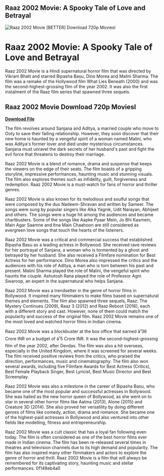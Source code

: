 ## Raaz 2002 Movie: A Spooky Tale of Love and Betrayal

 
![Raaz 2002 Movie \[BETTER\] Download 720p Moviesl](https://encrypted-tbn0.gstatic.com/images?q=tbn:ANd9GcR28THhuZoEss6iNe8s4yOpoCvXeplWokgCVtCZRscXWB8TiPpDqMW2RW0V)

 
# Raaz 2002 Movie: A Spooky Tale of Love and Betrayal
 
Raaz 2002 Movie is a Hindi supernatural horror film that was directed by Vikram Bhatt and starred Bipasha Basu, Dino Morea and Malini Sharma. The film was a remake of the Hollywood film What Lies Beneath (2000) and was the second-highest-grossing film of the year 2002. It was also the first instalment of the Raaz film series that spawned three sequels.
 
## Raaz 2002 Movie Download 720p Moviesl


[**Download File**](https://www.google.com/url?q=https%3A%2F%2Fssurll.com%2F2tKaxD&sa=D&sntz=1&usg=AOvVaw3dgdCn6Sy3m_-Dgws5Q269)

 
The film revolves around Sanjana and Aditya, a married couple who move to Ooty to save their failing relationship. However, they soon discover that their new home is haunted by a vengeful spirit of a woman named Malini, who was Aditya's former lover and died under mysterious circumstances. Sanjana must unravel the dark secrets of her husband's past and fight the evil force that threatens to destroy their marriage.
 
Raaz 2002 Movie is a blend of romance, drama and suspense that keeps the viewers on the edge of their seats. The film boasts of a gripping storyline, impressive performances, haunting music and stunning visuals. The film also explores themes such as infidelity, guilt, forgiveness and redemption. Raaz 2002 Movie is a must-watch for fans of horror and thriller genres.
  
Raaz 2002 Movie is also known for its melodious and soulful songs that were composed by the duo Nadeem-Shravan and written by Sameer. The songs were sung by popular singers like Alka Yagnik, Udit Narayan, Abhijeet and others. The songs were a huge hit among the audiences and became chartbusters. Some of the songs like Aapke Pyaar Mein, Jo Bhi Kasmein, Main Agar Saamne and Itna Main Chaahoon are still considered as evergreen love songs that touch the hearts of the listeners.
 
Raaz 2002 Movie was a critical and commercial success that established Bipasha Basu as a leading actress in Bollywood. She received rave reviews for her portrayal of Sanjana, a woman who is tormented by a ghost and betrayed by her husband. She also received a Filmfare nomination for Best Actress for her performance. Dino Morea also impressed the critics and the audiences with his role of Aditya, a man who is torn between his past and present. Malini Sharma played the role of Malini, the vengeful spirit who haunts the couple. Ashutosh Rana played the role of Professor Agni Swaroop, an expert in the supernatural who helps Sanjana.
 
Raaz 2002 Movie was a trendsetter in the genre of horror films in Bollywood. It inspired many filmmakers to make films based on supernatural themes and elements. The film also spawned three sequels, Raaz: The Mystery Continues (2009), Raaz 3 (2012) and Raaz Reboot (2016), each with a different story and cast. However, none of them could match the popularity and success of the original film. Raaz 2002 Movie remains one of the most loved and watched horror films in Indian cinema.
  
Raaz 2002 Movie was a blockbuster at the box office that earned â¹36 Crore INR on a budget of â¹5 Crore INR. It was the second-highest-grossing film of the year 2002, after Devdas. The film was also a hit overseas, especially in the United Kingdom, where it was screened for several weeks. The film received positive reviews from the critics, who praised the direction, performances, music and cinematography. The film also won several awards, including five Filmfare Awards for Best Actress (Critics), Best Female Playback Singer, Best Lyricist, Best Music Director and Best Screenplay.
 
Raaz 2002 Movie was also a milestone in the career of Bipasha Basu, who became one of the most popular and successful actresses in Bollywood. She was hailed as the new horror queen of Bollywood, as she went on to star in several other horror films like Aatma (2013), Alone (2015) and Creature 3D (2014). She also proved her versatility by doing different genres of films like comedy, action, drama and romance. She became one of the highest-paid actresses in Bollywood and also ventured into other fields like modelling, fitness and entrepreneurship.
 
Raaz 2002 Movie was a cult classic that has a loyal fan following even today. The film is often considered as one of the best horror films ever made in Indian cinema. The film has been re-released several times in theatres and television channels due to its high demand and popularity. The film has also inspired many other filmmakers and actors to explore the genre of horror and thrill. Raaz 2002 Movie is a film that will always be remembered for its captivating story, haunting music and stellar performances.
 0f148eb4a0
